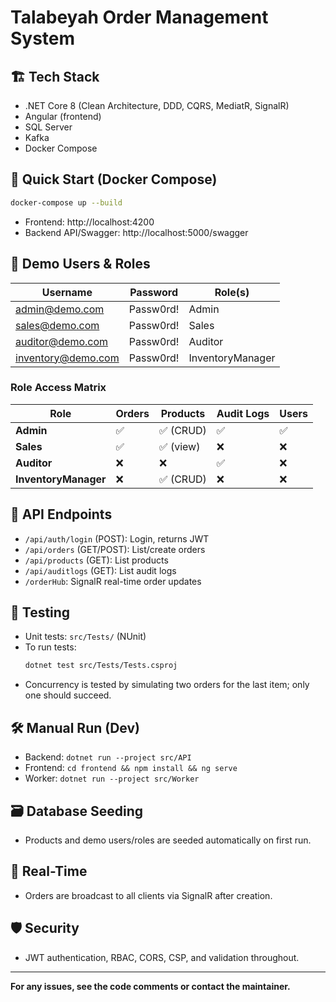 # Talabeyah Order Management System

## 🏗️ Tech Stack
- .NET Core 8 (Clean Architecture, DDD, CQRS, MediatR, SignalR)
- Angular (frontend)
- SQL Server
- Kafka
- Docker Compose

## 🚀 Quick Start (Docker Compose)
```bash
docker-compose up --build
```
- Frontend: http://localhost:4200
- Backend API/Swagger: http://localhost:5000/swagger

## 👤 Demo Users & Roles
| Username              | Password   | Role(s)             |
|-----------------------|------------|---------------------|
| admin@demo.com        | Passw0rd!  | Admin               |
| sales@demo.com        | Passw0rd!  | Sales               |
| auditor@demo.com      | Passw0rd!  | Auditor             |
| inventory@demo.com    | Passw0rd!  | InventoryManager    |

### Role Access Matrix
| Role              | Orders | Products | Audit Logs | Users |
|-------------------|--------|----------|------------|-------|
| **Admin**         | ✅     | ✅ (CRUD) | ✅         | ✅    |
| **Sales**         | ✅     | ✅ (view) | ❌         | ❌    |
| **Auditor**       | ❌     | ❌       | ✅         | ❌    |
| **InventoryManager** | ❌  | ✅ (CRUD) | ❌         | ❌    |

## 📝 API Endpoints
- `/api/auth/login` (POST): Login, returns JWT
- `/api/orders` (GET/POST): List/create orders
- `/api/products` (GET): List products
- `/api/auditlogs` (GET): List audit logs
- `/orderHub`: SignalR real-time order updates

## 🧪 Testing
- Unit tests: `src/Tests/` (NUnit)
- To run tests:
  ```bash
  dotnet test src/Tests/Tests.csproj
  ```
- Concurrency is tested by simulating two orders for the last item; only one should succeed.

## 🛠️ Manual Run (Dev)
- Backend: `dotnet run --project src/API`
- Frontend: `cd frontend && npm install && ng serve`
- Worker: `dotnet run --project src/Worker`

## 🗃️ Database Seeding
- Products and demo users/roles are seeded automatically on first run.

## 📡 Real-Time
- Orders are broadcast to all clients via SignalR after creation.

## 🛡️ Security
- JWT authentication, RBAC, CORS, CSP, and validation throughout.

---
**For any issues, see the code comments or contact the maintainer.**
